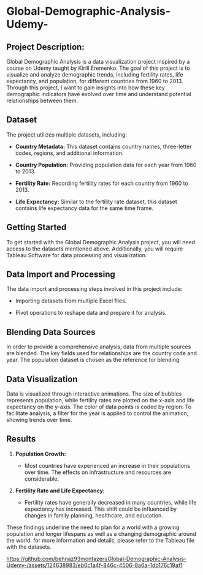# Global-Demographic-Analysis-Udemy-

## Project Description:
Global Demographic Analysis is a data visualization project inspired by a course on Udemy taught by Kirill Eremenko. The goal of this project is to visualize and analyze demographic trends, including fertility rates, life expectancy, and population, for different countries from 1960 to 2013. Through this project, I want to gain insights into how these key demographic indicators have evolved over time and understand potential relationships between them.

## Dataset

The project utilizes multiple datasets, including:

- **Country Metadata:** This dataset contains country names, three-letter codes, regions, and additional information.

- **Country Population:** Providing population data for each year from 1960 to 2013.

- **Fertility Rate:** Recording fertility rates for each country from 1960 to 2013.

- **Life Expectancy:** Similar to the fertility rate dataset, this dataset contains life expectancy data for the same time frame.

## Getting Started

To get started with the Global Demographic Analysis project, you will need access to the datasets mentioned above. Additionally, you will require Tableau Software for data processing and visualization.

## Data Import and Processing

The data import and processing steps involved in this project include:

- Importing datasets from multiple Excel files.

- Pivot operations to reshape data and prepare it for analysis.

## Blending Data Sources

In order to provide a comprehensive analysis, data from multiple sources are blended. The key fields used for relationships are the country code and year. The population dataset is chosen as the reference for blending.

## Data Visualization

Data is visualized through interactive animations. The size of bubbles represents population, while fertility rates are plotted on the x-axis and life expectancy on the y-axis. The color of data points is coded by region. To facilitate analysis, a filter for the year is applied to control the animation, showing trends over time.

## Results

1. **Population Growth:**
   - Most countries have experienced an increase in their populations over time. The effects on infrastructure and resources are considerable.

2. **Fertility Rate and Life Expectancy:**
   - Fertility rates have generally decreased in many countries, while life expectancy has increased. This shift could be influenced by changes in family planning, healthcare, and education.

These findings underline the need to plan for a world with a growing population and longer lifespans as well as a changing demographic around the world. for more information and details, please refer to the Tableau file with the datasets.


https://github.com/behnaz93montazeri/Global-Demographic-Analysis-Udemy-/assets/124638983/eb6c1a4f-846c-4506-8a6a-1db176c19af1




